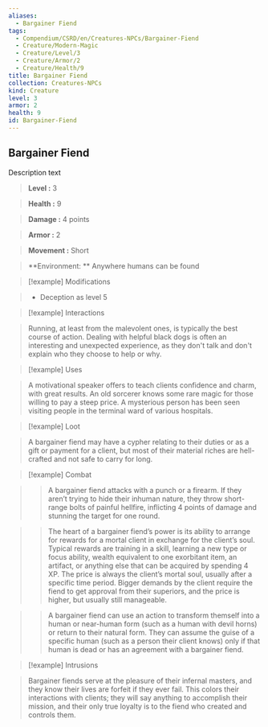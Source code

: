 ```yaml
---
aliases:
  - Bargainer Fiend
tags:
  - Compendium/CSRD/en/Creatures-NPCs/Bargainer-Fiend
  - Creature/Modern-Magic
  - Creature/Level/3
  - Creature/Armor/2
  - Creature/Health/9
title: Bargainer Fiend
collection: Creatures-NPCs
kind: Creature
level: 3
armor: 2
health: 9
id: Bargainer-Fiend
---
```

## Bargainer Fiend  
  
Description text  
  
> **Level :**  3  
> **Health :**  9  
> **Damage :** 4 points    
> **Armor :**  2  
> **Movement :** Short     
> **Environment: ** Anywhere humans can be found   
  
>[!example] Modifications    
>- Deception as level 5   
     
> [!example] Interactions    
> Running, at least from the malevolent ones, is typically the best course of action. Dealing with helpful black dogs is often an interesting and unexpected experience, as they don't talk and don't explain who they choose to help or why.    
  
>[!example] Uses    
>A motivational speaker offers to teach clients confidence and charm, with great results. An old sorcerer knows some rare magic for those willing to pay a steep price. A mysterious person has been seen visiting people in the terminal ward of various hospitals.   
  
> [!example] Loot    
> A bargainer fiend may have a cypher relating to their duties or as a gift or payment for a client, but most of their material riches are hell-crafted and not safe to carry for long.  
  
>[!example] Combat     
>> A bargainer fiend attacks with a punch or a firearm. If they aren’t trying to hide their inhuman nature, they throw short-range bolts of painful hellfire, inflicting 4 points of damage and stunning the target for one round.    
>   
>>  The heart of a bargainer fiend’s power is its ability to arrange for rewards for a mortal client in exchange for the client’s soul. Typical rewards are training in a skill, learning a new type or focus ability, wealth equivalent to one exorbitant item, an artifact, or anything else that can be acquired by spending 4 XP. The price is always the client’s mortal soul, usually after a specific time period. Bigger demands by the client require the fiend to get approval from their superiors, and the price is higher, but usually still manageable.    
>    
>  >A bargainer fiend can use an action to transform themself into a human or near-human form (such as a human with devil horns) or return to their natural form. They can assume the guise of a specific human (such as a person their client knows) only if that human is dead or has an agreement with a bargainer fiend.   
  
> [!example] Intrusions   
> Bargainer fiends serve at the pleasure of their infernal masters, and they know their lives are forfeit if they ever fail. This colors their interactions with clients; they will say anything to accomplish their mission, and their only true loyalty is to the fiend who created and controls them.   

